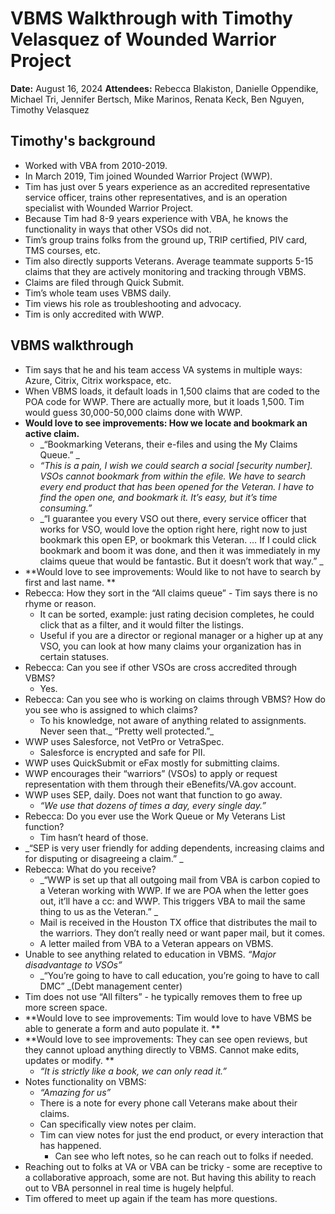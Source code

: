 # VBMS Walkthrough with Timothy Velasquez of Wounded Warrior Project

**Date:** August 16, 2024
**Attendees:** Rebecca Blakiston, Danielle Oppendike, Michael Tri, Jennifer Bertsch, Mike Marinos, Renata Keck, Ben Nguyen, Timothy Velasquez

## Timothy's background

* Worked with VBA from 2010-2019.
* In March 2019, Tim joined Wounded Warrior Project (WWP).
* Tim has just over 5 years experience as an accredited representative service officer, trains other representatives, and is an operation specialist with Wounded Warrior Project.
* Because Tim had 8-9 years experience with VBA, he knows the functionality in ways that other VSOs did not.
* Tim’s group trains folks from the ground up, TRIP certified, PIV card, TMS courses, etc. 
* Tim also directly supports Veterans. Average teammate supports 5-15 claims that they are actively monitoring and tracking through VBMS. 
* Claims are filed through Quick Submit. 
* Tim’s whole team uses VBMS daily.
* Tim views his role as troubleshooting and advocacy. 
* Tim is only accredited with WWP.

## VBMS walkthrough 

* Tim says that he and his team access VA systems in multiple ways: Azure, Citrix, Citrix workspace, etc. 
* When VBMS loads, it default loads in 1,500 claims that are coded to the POA code for WWP. There are actually more, but it loads 1,500. Tim would guess 30,000-50,000 claims done with WWP. 
* **Would love to see improvements: How we locate and bookmark an active claim.**
    * _“Bookmarking Veterans, their e-files and using the My Claims Queue.” _
    * _“This is a pain, I wish we could search a social _[security number]_. VSOs cannot bookmark from within the efile. We have to search every end product that has been opened for the Veteran. I have to find the open one, and bookmark it. It’s easy, but it’s time consuming.”_
    * _“I guarantee you every VSO out there, every service officer that works for VSO, would love the option right here, right now to just bookmark this open EP, or bookmark this Veteran. … If I could click bookmark and boom it was done, and then it was immediately in my claims queue that would be fantastic. But it doesn’t work that way.” _
* **Would love to see improvements: Would like to not have to search by first and last name. **
* Rebecca: How they sort in the “All claims queue” - Tim says there is no rhyme or reason.
    * It can be sorted, example: just rating decision completes, he could click that as a filter, and it would filter the listings. 
    * Useful if you are a director or regional manager or a higher up at any VSO, you can look at how many claims your organization has in certain statuses. 
* Rebecca: Can you see if other VSOs are cross accredited through VBMS? 
    * Yes.
* Rebecca: Can you see who is working on claims through VBMS? How do you see who is assigned to which claims? 
    * To his knowledge, not aware of anything related to assignments. Never seen that._ “Pretty well protected.”_
* WWP uses Salesforce, not VetPro or VetraSpec.
    * Salesforce is encrypted and safe for PII.
* WWP uses QuickSubmit or eFax mostly for submitting claims. 
* WWP encourages their “warriors” (VSOs) to apply or request representation with them through their eBenefits/VA.gov account.
* WWP uses SEP, daily. Does not want that function to go away. 
    * _“We use that dozens of times a day, every single day.”_
* Rebecca: Do you ever use the Work Queue or My Veterans List function? 
    * Tim hasn’t heard of those.
* _“SEP is very user friendly for adding dependents, increasing claims and for disputing or disagreeing a claim.” _
* Rebecca: What do you receive? 
    * _“WWP is set up that all outgoing mail from VBA is carbon copied to a Veteran working with WWP. If we are POA when the letter goes out, it’ll have a cc: and WWP. This triggers VBA to mail the same thing to us as the Veteran.” _
    * Mail is received in the Houston TX office that distributes the mail to the warriors. They don’t really need or want paper mail, but it comes.
    * A letter mailed from VBA to a Veteran appears on VBMS.
* Unable to see anything related to education in VBMS. _“Major disadvantage to VSOs”_
    * _“You’re going to have to call education, you’re going to have to call DMC” _(Debt management center)
* Tim does not use “All filters” - he typically removes them to free up more screen space.
* **Would love to see improvements: Tim would love to have VBMS be able to generate a form and auto populate it. **
* **Would love to see improvements: They can see open reviews, but they cannot upload anything directly to VBMS. Cannot make edits, updates or modify. **
    * _“It is strictly like a book, we can only read it.”_
* Notes functionality on VBMS: 
    * _“Amazing for us”_
    * There is a note for every phone call Veterans make about their claims.
    * Can specifically view notes per claim.
    * Tim can view notes for just the end product, or every interaction that has happened.
        * Can see who left notes, so he can reach out to folks if needed. 
* Reaching out to folks at VA or VBA can be tricky - some are receptive to a collaborative approach, some are not. But having this ability to reach out to VBA personnel in real time is hugely helpful. 
* Tim offered to meet up again if the team has more questions. 
